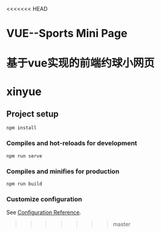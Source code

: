 <<<<<<< HEAD
# VUE--Sports Mini Page
基于vue实现的前端约球小网页
=======
# xinyue

## Project setup
```
npm install
```

### Compiles and hot-reloads for development
```
npm run serve
```

### Compiles and minifies for production
```
npm run build
```

### Customize configuration
See [Configuration Reference](https://cli.vuejs.org/config/).
>>>>>>> master
